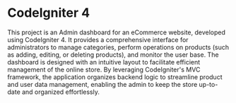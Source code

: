 # CodeIgniter 4

This project is an Admin dashboard for an eCommerce website, developed using CodeIgniter 4. It provides a comprehensive interface for administrators to manage categories, perform operations on products (such as adding, editing, or deleting products), and monitor the user base. The dashboard is designed with an intuitive layout to facilitate efficient management of the online store. By leveraging CodeIgniter's MVC framework, the application organizes backend logic to streamline product and user data management, enabling the admin to keep the store up-to-date and organized effortlessly.
